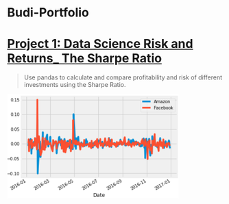 # Budi-Portfolio

# [Project 1: Data Science Risk and Returns_ The Sharpe Ratio]([https://github.com/PutihPutih/Risk-and-Returns_-The-Sharpe-Ratio](https://github.com/PutihPutih/Risk-and-Returns_-The-Sharpe-Ratio/blob/main/notebook.ipynb)) 
> Use pandas to calculate and compare profitability and risk of different investments using the Sharpe Ratio.
<p align="left">
  <img src="readMe-Images/excess-returns.png" alt="Picture" width="400"/>
</p>
